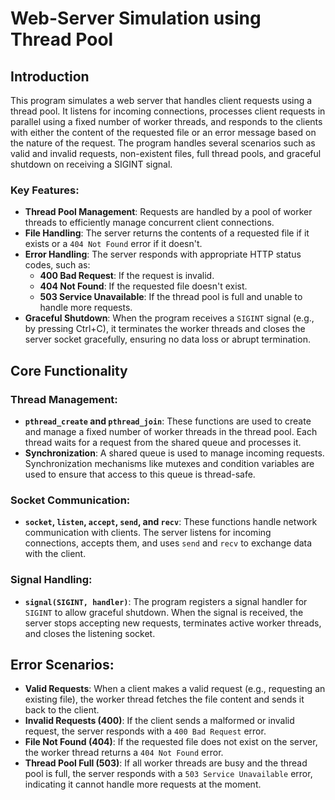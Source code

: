 # Web-Server Simulation using Thread Pool

## Introduction
This program simulates a web server that handles client requests using a thread pool. It listens for incoming connections, processes client requests in parallel using a fixed number of worker threads, and responds to the clients with either the content of the requested file or an error message based on the nature of the request. The program handles several scenarios such as valid and invalid requests, non-existent files, full thread pools, and graceful shutdown on receiving a SIGINT signal.

### Key Features:
- **Thread Pool Management**: Requests are handled by a pool of worker threads to efficiently manage concurrent client connections.
- **File Handling**: The server returns the contents of a requested file if it exists or a `404 Not Found` error if it doesn't.
- **Error Handling**: The server responds with appropriate HTTP status codes, such as:
  - **400 Bad Request**: If the request is invalid.
  - **404 Not Found**: If the requested file doesn't exist.
  - **503 Service Unavailable**: If the thread pool is full and unable to handle more requests.
- **Graceful Shutdown**: When the program receives a `SIGINT` signal (e.g., by pressing Ctrl+C), it terminates the worker threads and closes the server socket gracefully, ensuring no data loss or abrupt termination.

## Core Functionality

### Thread Management:
- **`pthread_create` and `pthread_join`**: These functions are used to create and manage a fixed number of worker threads in the thread pool. Each thread waits for a request from the shared queue and processes it.
- **Synchronization**: A shared queue is used to manage incoming requests. Synchronization mechanisms like mutexes and condition variables are used to ensure that access to this queue is thread-safe.
  
### Socket Communication:
- **`socket`, `listen`, `accept`, `send`, and `recv`**: These functions handle network communication with clients. The server listens for incoming connections, accepts them, and uses `send` and `recv` to exchange data with the client.

### Signal Handling:
- **`signal(SIGINT, handler)`**: The program registers a signal handler for `SIGINT` to allow graceful shutdown. When the signal is received, the server stops accepting new requests, terminates active worker threads, and closes the listening socket.

## Error Scenarios:
- **Valid Requests**: When a client makes a valid request (e.g., requesting an existing file), the worker thread fetches the file content and sends it back to the client.
- **Invalid Requests (400)**: If the client sends a malformed or invalid request, the server responds with a `400 Bad Request` error.
- **File Not Found (404)**: If the requested file does not exist on the server, the worker thread returns a `404 Not Found` error.
- **Thread Pool Full (503)**: If all worker threads are busy and the thread pool is full, the server responds with a `503 Service Unavailable` error, indicating it cannot handle more requests at the moment.
